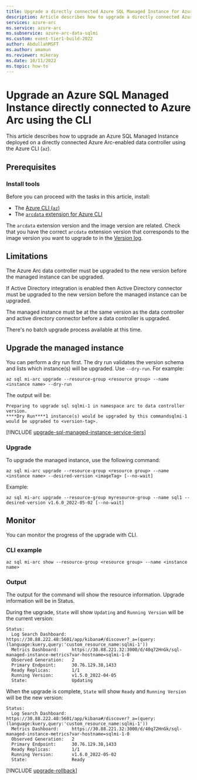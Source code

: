 ```yaml
---
title: Upgrade a directly connected Azure SQL Managed Instance for Azure Arc using the CLI
description: Article describes how to upgrade a directly connected Azure SQL Managed Instance for Azure Arc using the CLI
services: azure-arc
ms.service: azure-arc
ms.subservice: azure-arc-data-sqlmi
ms.custom: event-tier1-build-2022
author: AbdullahMSFT
ms.author: amamun
ms.reviewer: mikeray
ms.date: 10/11/2022
ms.topic: how-to
---
```


# Upgrade an Azure SQL Managed Instance directly connected to Azure Arc using the CLI

This article describes how to upgrade an Azure SQL Managed Instance deployed on a directly connected Azure Arc-enabled data controller using the Azure CLI (`az`).

## Prerequisites

### Install tools

Before you can proceed with the tasks in this article, install:

- The [Azure CLI (`az`)](/cli/azure/install-azure-cli)
- The [`arcdata` extension for Azure CLI](install-arcdata-extension.md)

The `arcdata` extension version and the image version are related. Check that you have the correct `arcdata` extension version that corresponds to the image version you want to upgrade to in the [Version log](version-log.md).

## Limitations

The Azure Arc data controller must be upgraded to the new version before the managed instance can be upgraded.

If Active Directory integration is enabled then Active Directory connector must be upgraded to the new version before the managed instance can be upgraded.

The managed instance must be at the same version as the data controller and active directory connector before a data controller is upgraded.

There's no batch upgrade process available at this time.

## Upgrade the managed instance

You can perform a dry run first. The dry run validates the version schema and lists which instance(s) will be upgraded. Use `--dry-run`. For example:

```azurecli
az sql mi-arc upgrade --resource-group <resource group> --name <instance name> --dry-run 
```

The output will be:

```output
Preparing to upgrade sql sqlmi-1 in namespace arc to data controller version.
****Dry Run****1 instance(s) would be upgraded by this commandsqlmi-1 would be upgraded to <version-tag>.
```

[!INCLUDE [upgrade-sql-managed-instance-service-tiers](includes/upgrade-sql-managed-instance-service-tiers.md)]


### Upgrade

To upgrade the managed instance, use the following command:

```azurecli
az sql mi-arc upgrade --resource-group <resource group> --name <instance name> --desired-version <imageTag> [--no-wait]
```

Example:

```azurecli
az sql mi-arc upgrade --resource-group myresource-group --name sql1 --desired-version v1.6.0_2022-05-02 [--no-wait]
```

## Monitor

You can monitor the progress of the upgrade with CLI.

### CLI example

```cli
az sql mi-arc show --resource-group <resource group> --name <instance name>
```

### Output

The output for the command will show the resource information. Upgrade information will be in Status.

During the upgrade, ```State``` will show ```Updating``` and ```Running Version``` will be the current version:

```output
Status:
  Log Search Dashboard:  https://30.88.222.48:5601/app/kibana#/discover?_a=(query:(language:kuery,query:'custom_resource_name:sqlmi-1'))
  Metrics Dashboard:     https://30.88.221.32:3000/d/40q72HnGk/sql-managed-instance-metrics?var-hostname=sqlmi-1-0
  Observed Generation:   2
  Primary Endpoint:      30.76.129.38,1433
  Ready Replicas:        1/1
  Running Version:       v1.5.0_2022-04-05
  State:                 Updating
```

When the upgrade is complete, ```State``` will show ```Ready``` and ```Running Version``` will be the new version:

```output
Status:
  Log Search Dashboard:  https://30.88.222.48:5601/app/kibana#/discover?_a=(query:(language:kuery,query:'custom_resource_name:sqlmi-1'))
  Metrics Dashboard:     https://30.88.221.32:3000/d/40q72HnGk/sql-managed-instance-metrics?var-hostname=sqlmi-1-0
  Observed Generation:   2
  Primary Endpoint:      30.76.129.38,1433
  Ready Replicas:        1/1
  Running Version:       v1.6.0_2022-05-02
  State:                 Ready
```

[!INCLUDE [upgrade-rollback](includes/upgrade-rollback.md)]
